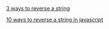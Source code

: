 [3 ways to reverse a string](https://www.freecodecamp.org/news/how-to-reverse-a-string-in-javascript-in-3-different-ways-75e4763c68cb/)

[10 ways to reverse a string in javascript](https://eddmann.com/posts/ten-ways-to-reverse-a-string-in-javascript/)